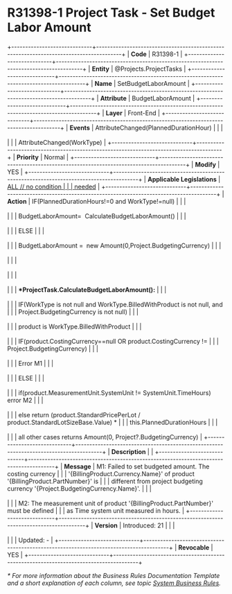 ﻿---
erp.type: front-end-business-rule
erp.entity: Projects.ProjectTasks
---

# R31398-1 Project Task - Set Budget Labor Amount
+-----------------------------+---------------------------------------------------------------------------------------+
| **Code**                    | R31398-1                                                                              |
+-----------------------------+---------------------------------------------------------------------------------------+
| **Entity**                  | @Projects.ProjectTasks                                                                |
+-----------------------------+---------------------------------------------------------------------------------------+
| **Name**                    | SetBudgetLaborAmount                                                                  |
+-----------------------------+---------------------------------------------------------------------------------------+
| **Attribute**               | BudgetLaborAmount                                                                     |
+-----------------------------+---------------------------------------------------------------------------------------+
| **Layer**                   | Front-End                                                                             |
+-----------------------------+---------------------------------------------------------------------------------------+
| **Events**                  | AttributeChanged(PlannedDurationHour)                                                 |
|                             | <br/><br/>                                                                            |
|                             | AttributeChanged(WorkType)                                                            |
+-----------------------------+---------------------------------------------------------------------------------------+
| **Priority**                | Normal                                                                                |
+-----------------------------+---------------------------------------------------------------------------------------+
| **Modify**                  | YES                                                                                   |
+-----------------------------+---------------------------------------------------------------------------------------+
| **Applicable Legislations** | [ALL // no condition                                                                  |
|                             | needed](xref:applicable-legislations)                                                 |
+-----------------------------+---------------------------------------------------------------------------------------+
| **Action**                  | IF(PlannedDurationHours!=0 and WorkType!=null)                                        |
|                             | <br/><br/>                                                                            |
|                             | BudgetLaborAmount=  CalculateBudgetLaborAmount()                                      |
|                             | <br/><br/>                                                                            |
|                             | ELSE                                                                                  |
|                             | <br/><br/>                                                                            |
|                             | BudgetLaborAmount =  new Amount(0,Project.BudgetingCurrency)                          |
|                             | <br/><br/>                                                                            |
|                             | <br/><br/>                                                                            |
|                             | <br/><br/>                                                                            |
|                             | **\*ProjectTask.CalculateBudgetLaborAmount():**                                       |
|                             | <br/><br/>                                                                            |
|                             | IF(WorkType is not null and WorkType.BilledWithProduct is not null, and               |
|                             | Project.BudgetingCurrency is not null)                                                |
|                             | <br/><br/>                                                                            |
|                             | product is WorkType.BilledWithProduct                                                 |
|                             | <br/><br/>                                                                            |
|                             | IF(product.CostingCurrency==null OR product.CostingCurrency !=                        |
|                             | Project.BudgetingCurrency)                                                            |
|                             | <br/><br/>                                                                            |
|                             | Error M1                                                                              |
|                             | <br/><br/>                                                                            |
|                             | ELSE                                                                                  |
|                             | <br/><br/>                                                                            |
|                             | if(product.MeasurementUnit.SystemUnit != SystemUnit.TimeHours) error M2               |
|                             | <br/><br/>                                                                            |
|                             | else return (product.StandardPricePerLot / product.StandardLotSizeBase.Value) \*      |
|                             | this.PlannedDurationHours                                                             |
|                             | <br/><br/>                                                                            |
|                             | all other cases returns Amount(0, Project?.BudgetingCurrency)                         |
+-----------------------------+---------------------------------------------------------------------------------------+
| **Description**             |                                                                                       |
+-----------------------------+---------------------------------------------------------------------------------------+
| **Message**                 | M1: Failed to set budgeted amount. The costing currency                               |
|                             | \'{BillingProduct.Currency.Name}\' of product \'{BillingProduct.PartNumber}\' is      |
|                             | different from project budgeting currency \'{Project.BudgetingCurrency.Name}\'.       |
|                             | <br/><br/>                                                                            |
|                             | M2: The measurement unit of product \'{BillingProduct.PartNumber}\' must be defined   |
|                             | as Time system unit measured in hours.                                                |
+-----------------------------+---------------------------------------------------------------------------------------+
| **Version**                 | Introduced: 21                                                                        |
|                             | <br/><br/>                                                                            |
|                             | Updated: -                                                                            |
+-----------------------------+---------------------------------------------------------------------------------------+
| **Revocable**               | YES                                                                                   |
+-----------------------------+---------------------------------------------------------------------------------------+

*\* For more information about the Business Rules Documentation Template and a short explanation of each column, see
topic [System Business Rules](../templates/template-description-system-business-rules.md).*
